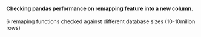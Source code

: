 #### Checking pandas performance on remapping feature into a new column.

6 remaping functions checked against different database sizes (10-10milion rows)
